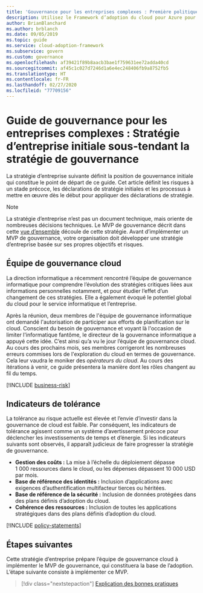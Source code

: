 ```yaml
---
title: 'Gouvernance pour les entreprises complexes : Première politique de l’entreprise'
description: Utilisez le Framework d’adoption du cloud pour Azure pour définir la position de gouvernance initiale, les risques à un stade précoce, les déclarations de stratégie initiales et les processus à mettre en œuvre dès le début.
author: BrianBlanchard
ms.author: brblanch
ms.date: 09/05/2019
ms.topic: guide
ms.service: cloud-adoption-framework
ms.subservice: govern
ms.custom: governance
ms.openlocfilehash: af39421f89b8aacb3bae1f759631ee72adda40cd
ms.sourcegitcommit: af45c1c027d7246d1a6e4ec248406fb9a8752fb5
ms.translationtype: HT
ms.contentlocale: fr-FR
ms.lasthandoff: 02/27/2020
ms.locfileid: "77709156"
---
```

# <a name="governance-guide-for-complex-enterprises-initial-corporate-policy-behind-the-governance-strategy"></a>Guide de gouvernance pour les entreprises complexes : Stratégie d’entreprise initiale sous-tendant la stratégie de gouvernance

La stratégie d’entreprise suivante définit la position de gouvernance initiale qui constitue le point de départ de ce guide. Cet article définit les risques à un stade précoce, les déclarations de stratégie initiales et les processus à mettre en œuvre dès le début pour appliquer des déclarations de stratégie.

> [!NOTE]
>La stratégie d’entreprise n’est pas un document technique, mais oriente de nombreuses décisions techniques. Le MVP de gouvernance décrit dans cette [vue d’ensemble](./index.md) découle de cette stratégie. Avant d’implémenter un MVP de gouvernance, votre organisation doit développer une stratégie d’entreprise basée sur ses propres objectifs et risques.

## <a name="cloud-governance-team"></a>Équipe de gouvernance cloud

La direction informatique a récemment rencontré l’équipe de gouvernance informatique pour comprendre l’évolution des stratégies critiques liées aux informations personnelles notamment, et pour étudier l’effet d’un changement de ces stratégies. Elle a également évoqué le potentiel global du cloud pour le service informatique et l’entreprise.

Après la réunion, deux membres de l'équipe de gouvernance informatique ont demandé l'autorisation de participer aux efforts de planification sur le cloud. Conscient du besoin de gouvernance et voyant là l'occasion de limiter l'informatique fantôme, le directeur de la gouvernance informatique a appuyé cette idée. C’est ainsi qu’a vu le jour l’équipe de gouvernance cloud. Au cours des prochains mois, ses membres corrigeront les nombreuses erreurs commises lors de l'exploration du cloud en termes de gouvernance. Cela leur vaudra le moniker des _opérateurs du cloud_. Au cours des itérations à venir, ce guide présentera la manière dont les rôles changent au fil du temps.

[!INCLUDE [business-risk](../../../../includes/business-risks.md)]

## <a name="tolerance-indicators"></a>Indicateurs de tolérance

La tolérance au risque actuelle est élevée et l’envie d’investir dans la gouvernance de cloud est faible. Par conséquent, les indicateurs de tolérance agissent comme un système d’avertissement précoce pour déclencher les investissements de temps et d’énergie. Si les indicateurs suivants sont observés, il apparaît judicieux de faire progresser la stratégie de gouvernance.

- **Gestion des coûts :** La mise à l’échelle du déploiement dépasse 1 000 ressources dans le cloud, ou les dépenses dépassent 10 000 USD par mois.
- **Base de référence des identités :** Inclusion d’applications avec exigences d’authentification multifacteur tierces ou héritées.
- **Base de référence de la sécurité :** Inclusion de données protégées dans des plans définis d’adoption du cloud.
- **Cohérence des ressources :** Inclusion de toutes les applications stratégiques dans des plans définis d’adoption du cloud.

[!INCLUDE [policy-statements](../../../../includes/policy-statements.md)]

## <a name="next-steps"></a>Étapes suivantes

Cette stratégie d’entreprise prépare l’équipe de gouvernance cloud à implémenter le MVP de gouvernance, qui constituera la base de l’adoption. L’étape suivante consiste à implémenter ce MVP.

> [!div class="nextstepaction"]
> [Explication des bonnes pratiques](./prescriptive-guidance.md)
